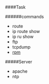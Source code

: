 ####Task

######commands

- route
- ip route show
- ip ru show
- ftp 
- tcpdump
- [rpm]()

#####Server

- apache
- ntp

